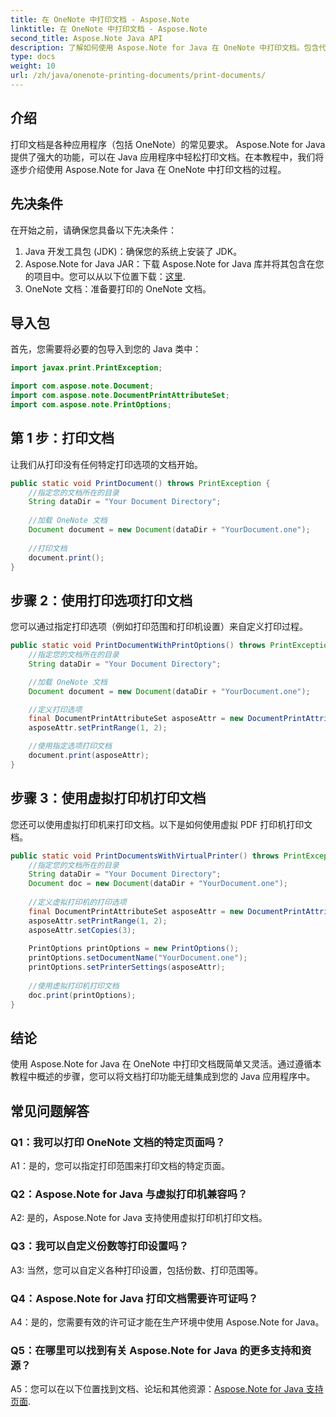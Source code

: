 ```yaml
---
title: 在 OneNote 中打印文档 - Aspose.Note
linktitle: 在 OneNote 中打印文档 - Aspose.Note
second_title: Aspose.Note Java API
description: 了解如何使用 Aspose.Note for Java 在 OneNote 中打印文档。包含代码示例和可自定义选项的分步指南。
type: docs
weight: 10
url: /zh/java/onenote-printing-documents/print-documents/
---
```

## 介绍

打印文档是各种应用程序（包括 OneNote）的常见要求。 Aspose.Note for Java 提供了强大的功能，可以在 Java 应用程序中轻松打印文档。在本教程中，我们将逐步介绍使用 Aspose.Note for Java 在 OneNote 中打印文档的过程。

## 先决条件

在开始之前，请确保您具备以下先决条件：

1. Java 开发工具包 (JDK)：确保您的系统上安装了 JDK。
2.  Aspose.Note for Java JAR：下载 Aspose.Note for Java 库并将其包含在您的项目中。您可以从以下位置下载：[这里](https://releases.aspose.com/note/java/).
3. OneNote 文档：准备要打印的 OneNote 文档。

## 导入包

首先，您需要将必要的包导入到您的 Java 类中：

```java
import javax.print.PrintException;

import com.aspose.note.Document;
import com.aspose.note.DocumentPrintAttributeSet;
import com.aspose.note.PrintOptions;
```

## 第 1 步：打印文档

让我们从打印没有任何特定打印选项的文档开始。

```java
public static void PrintDocument() throws PrintException {
    //指定您的文档所在的目录
    String dataDir = "Your Document Directory";
    
    //加载 OneNote 文档
    Document document = new Document(dataDir + "YourDocument.one");
    
    //打印文档
    document.print();
}
```

## 步骤 2：使用打印选项打印文档

您可以通过指定打印选项（例如打印范围和打印机设置）来自定义打印过程。

```java
public static void PrintDocumentWithPrintOptions() throws PrintException {
    //指定您的文档所在的目录
    String dataDir = "Your Document Directory";

    //加载 OneNote 文档
    Document document = new Document(dataDir + "YourDocument.one");

    //定义打印选项
    final DocumentPrintAttributeSet asposeAttr = new DocumentPrintAttributeSet("Microsoft XPS Document Writer");
    asposeAttr.setPrintRange(1, 2);

    //使用指定选项打印文档
    document.print(asposeAttr);
}
```

## 步骤 3：使用虚拟打印机打印文档

您还可以使用虚拟打印机来打印文档。以下是如何使用虚拟 PDF 打印机打印文档。

```java
public static void PrintDocumentsWithVirtualPrinter() throws PrintException {
    //指定您的文档所在的目录
    String dataDir = "Your Document Directory";
    Document doc = new Document(dataDir + "YourDocument.one");
     
    //定义虚拟打印机的打印选项
    final DocumentPrintAttributeSet asposeAttr = new DocumentPrintAttributeSet("doPDF 8");
    asposeAttr.setPrintRange(1, 2);
    asposeAttr.setCopies(3);
     
    PrintOptions printOptions = new PrintOptions();
    printOptions.setDocumentName("YourDocument.one");
    printOptions.setPrinterSettings(asposeAttr);
      
    //使用虚拟打印机打印文档
    doc.print(printOptions);
}
```

## 结论

使用 Aspose.Note for Java 在 OneNote 中打印文档既简单又灵活。通过遵循本教程中概述的步骤，您可以将文档打印功能无缝集成到您的 Java 应用程序中。

## 常见问题解答

### Q1：我可以打印 OneNote 文档的特定页面吗？

A1：是的，您可以指定打印范围来打印文档的特定页面。

### Q2：Aspose.Note for Java 与虚拟打印机兼容吗？

A2: 是的，Aspose.Note for Java 支持使用虚拟打印机打印文档。

### Q3：我可以自定义份数等打印设置吗？

A3: 当然，您可以自定义各种打印设置，包括份数、打印范围等。

### Q4：Aspose.Note for Java 打印文档需要许可证吗？

A4：是的，您需要有效的许可证才能在生产环境中使用 Aspose.Note for Java。

### Q5：在哪里可以找到有关 Aspose.Note for Java 的更多支持和资源？

 A5：您可以在以下位置找到文档、论坛和其他资源：[Aspose.Note for Java 支持页面](https://forum.aspose.com/c/note/28).
